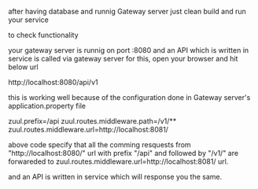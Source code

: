 after having database and runnig Gateway server just clean build and run your service

to check functionality

your gateway server is runnig on port :8080 and an API which is written in service is called via gateway server for this, open your browser and hit below url

http://localhost:8080/api/v1

this is working well because of the configuration done in Gateway server's application.property file

zuul.prefix=/api
zuul.routes.middleware.path=/v1/**
zuul.routes.middleware.url=http://localhost:8081/

above code specify that all the comming resquests from "http://localhost:8080/" url with prefix "/api" and followed by "/v1/" are forwareded to 
zuul.routes.middleware.url=http://localhost:8081/ url.

and an API is written in service which will response you the same.

